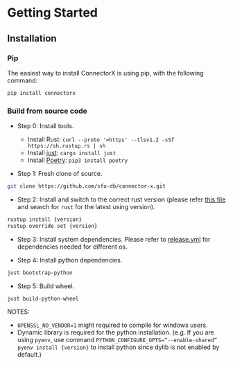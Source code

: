 # Getting Started

## Installation

### Pip

The easiest way to install ConnectorX is using pip, with the following command:

```bash
pip install connectorx
```

### Build from source code

* Step 0: Install tools.
    * Install Rust: `curl --proto '=https' --tlsv1.2 -sSf https://sh.rustup.rs | sh`
    * Install [just](https://github.com/casey/just): `cargo install just`
    * Install [Poetry](https://python-poetry.org/docs/): `pip3 install poetry`

* Step 1: Fresh clone of source.
```bash
git clone https://github.com/sfu-db/connector-x.git
```

* Step 2: Install and switch to the correct rust version (please refer [this file](https://github.com/sfu-db/connector-x/blob/main/.github/workflows/release.yml) and search for `rust` for the latest using version).
```bash
rustup install {version}
rustup override set {version}
```

* Step 3: Install system dependencies. Please refer to [release.yml](https://github.com/sfu-db/connector-x/blob/main/.github/workflows/release.yml) for dependencies needed for different os.

* Step 4: Install python dependencies.
```bash
just bootstrap-python
```

* Step 5: Build wheel.
```bash
just build-python-wheel
```

NOTES:
* `OPENSSL_NO_VENDOR=1` might required to compile for windows users.
* Dynamic library is required for the python installation. (e.g. If you are using `pyenv`, use command `PYTHON_CONFIGURE_OPTS=“--enable-shared” pyenv install {version}` to install python since dylib is not enabled by default.)

